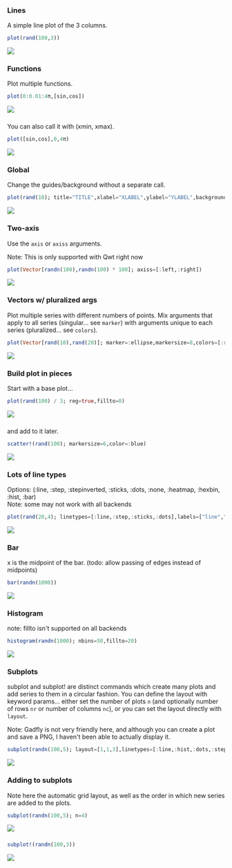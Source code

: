 ### Lines

A simple line plot of the 3 columns.

```julia
plot(rand(100,3))
```

![](../img/unicodeplots_example_1.png)

### Functions

Plot multiple functions.

```julia
plot(0:0.01:4π,[sin,cos])
```

![](../img/unicodeplots_example_2.png)

### 

You can also call it with (xmin, xmax).

```julia
plot([sin,cos],0,4π)
```

![](../img/unicodeplots_example_3.png)

### Global

Change the guides/background without a separate call.

```julia
plot(rand(10); title="TITLE",xlabel="XLABEL",ylabel="YLABEL",background_color=RGB(0.5,0.5,0.5))
```

![](../img/unicodeplots_example_4.png)

### Two-axis

Use the `axis` or `axiss` arguments.

Note: This is only supported with Qwt right now

```julia
plot(Vector[randn(100),randn(100) * 100]; axiss=[:left,:right])
```

![](../img/unicodeplots_example_5.png)

### Vectors w/ pluralized args

Plot multiple series with different numbers of points.  Mix arguments that apply to all series (singular... see `marker`) with arguments unique to each series (pluralized... see `colors`).

```julia
plot(Vector[rand(10),rand(20)]; marker=:ellipse,markersize=8,colors=[:red,:blue])
```

![](../img/unicodeplots_example_6.png)

### Build plot in pieces

Start with a base plot...

```julia
plot(rand(100) / 3; reg=true,fillto=0)
```

![](../img/unicodeplots_example_7.png)

### 

and add to it later.

```julia
scatter!(rand(100); markersize=6,color=:blue)
```

![](../img/unicodeplots_example_8.png)

### Lots of line types

Options: (:line, :step, :stepinverted, :sticks, :dots, :none, :heatmap, :hexbin, :hist, :bar)  
Note: some may not work with all backends

```julia
plot(rand(20,4); linetypes=[:line,:step,:sticks,:dots],labels=["line","step","sticks","dots"])
```

![](../img/unicodeplots_example_10.png)

### Bar

x is the midpoint of the bar. (todo: allow passing of edges instead of midpoints)

```julia
bar(randn(1000))
```

![](../img/unicodeplots_example_11.png)

### Histogram

note: fillto isn't supported on all backends

```julia
histogram(randn(1000); nbins=50,fillto=20)
```

![](../img/unicodeplots_example_12.png)

### Subplots

  subplot and subplot! are distinct commands which create many plots and add series to them in a circular fashion.
  You can define the layout with keyword params... either set the number of plots `n` (and optionally number of rows `nr` or 
  number of columns `nc`), or you can set the layout directly with `layout`.  

  Note: Gadfly is not very friendly here, and although you can create a plot and save a PNG, I haven't been able to actually display it.


```julia
subplot(randn(100,5); layout=[1,1,3],linetypes=[:line,:hist,:dots,:step,:bar],nbins=10,legend=false)
```

![](../img/unicodeplots_example_13.png)

### Adding to subplots

Note here the automatic grid layout, as well as the order in which new series are added to the plots.

```julia
subplot(randn(100,5); n=4)
```

![](../img/unicodeplots_example_14.png)

### 



```julia
subplot!(randn(100,3))
```

![](../img/unicodeplots_example_15.png)

